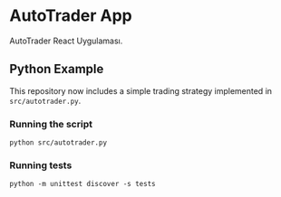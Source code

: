 # AutoTrader App
AutoTrader React Uygulaması.

## Python Example
This repository now includes a simple trading strategy implemented in `src/autotrader.py`.

### Running the script
```
python src/autotrader.py
```

### Running tests
```
python -m unittest discover -s tests
```
